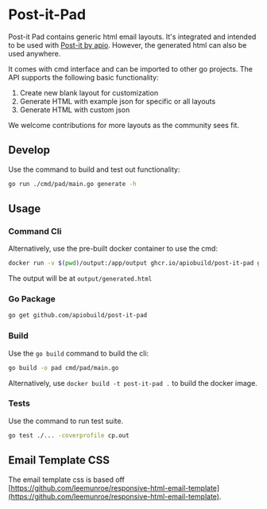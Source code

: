 # Post-it-Pad

Post-it Pad contains generic html email layouts. It's integrated and intended to be used with [Post-it by apio](https://telescope.apiobuild.com/app/post-it). However, the generated html can also be used anywhere.

It comes with cmd interface and can be imported to other go projects. The API supports the following basic functionality:

1. Create new blank layout for customization
2. Generate HTML with example json for specific or all layouts
3. Generate HTML with custom json

We welcome contributions for more layouts as the community sees fit.

## Develop

Use the command to build and test out functionality:

```bash
go run ./cmd/pad/main.go generate -h
```

## Usage

### Command Cli

Alternatively, use the pre-built docker container to use the cmd:

```bash
docker run -v $(pwd)/output:/app/output ghcr.io/apiobuild/post-it-pad generate -l receipt
```

The output will be at `output/generated.html`

### Go Package

```bash
go get github.com/apiobuild/post-it-pad
```

### Build

Use the `go build` command to build the cli:

```bash
go build -o pad cmd/pad/main.go
```

Alternatively, use `docker build -t post-it-pad .` to build the docker image.

### Tests

Use the command to run test suite.

```bash
go test ./... -coverprofile cp.out
```

## Email Template CSS

The email template css is based off [https://github.com/leemunroe/responsive-html-email-template](https://github.com/leemunroe/responsive-html-email-template).
